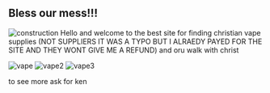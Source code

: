 ## Bless our mess!!!
![construction](https://thumbs.gfycat.com/ClassicSneakyGyrfalcon-size_restricted.gif)
Hello and welcome to the best site for finding christian vape supplies (NOT SUPPLIERS IT WAS A TYPO BUT I ALRAEDY PAYED FOR THE SITE AND THEY WONT GIVE ME A REFUND) and oru walk with christ


![vape](https://encrypted-tbn0.gstatic.com/images?q=tbn:ANd9GcRWNQCf3qA3ryEp0gPiPD3p8b4l6_wzcl-fVg&usqp=CAU)
![vape2](https://i1.sndcdn.com/artworks-000159699438-qi9mst-t500x500.jpg)
![vape3](https://cdn.shopify.com/s/files/1/0033/6802/6182/products/image_b74d6756-c40e-4b4d-8248-540dde208c13_620x.jpg?v=1625787026)



to see more ask for ken
